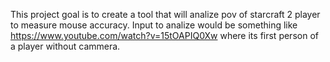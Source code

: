 This project goal is to create a tool that will analize pov of starcraft 2 player to measure mouse accuracy. Input to analize would be something like https://www.youtube.com/watch?v=15tOAPIQ0Xw where its first person of a player without cammera. 
